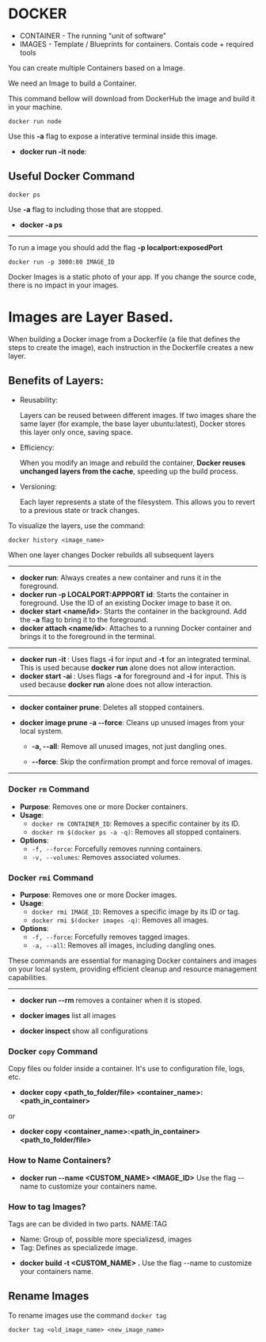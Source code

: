 # DOCKER

- CONTAINER - The running "unit of software"
- IMAGES - Template / Blueprints for containers. Contais code + required tools

You can create multiple Containers based on a Image.


We need an Image to build a Container.

This command bellow will download from DockerHub the image and build it in your machine.

```
docker run node
```

 

Use this **-a** flag to expose a interative terminal inside this image.
- **docker run -it node**: 

## Useful Docker Command
```
docker ps
```
Use **-a** flag to including those that are stopped.
- **docker -a ps**

--- 
To run a image you should add the flag **-p localport:exposedPort**
```
docker run -p 3000:80 IMAGE_ID
```

Docker Images is a static photo of your app. If you change the source code, there is no impact in your images.

# Images are Layer Based.

When building a Docker image from a Dockerfile (a file that defines the steps to create the image), each instruction in the Dockerfile creates a new layer.

## Benefits of Layers:

* Reusability:

    Layers can be reused between different images. If two images share the same layer (for example, the base layer ubuntu:latest), Docker stores this layer only once, saving space.
* Efficiency:

    When you modify an image and rebuild the container, **Docker reuses unchanged layers from the cache**, speeding up the build process.
* Versioning:

    Each layer represents a state of the filesystem. This allows you to revert to a previous state or track changes.

To visualize the layers, use the command:
```
docker history <image_name>
```

When one layer changes Docker rebuilds all subsequent layers

--- 

* **docker run**: Always creates a new container and runs it in the foreground.
* **docker run -p LOCALPORT:APPPORT id**: Starts the container in foreground. Use the ID of an existing Docker image to base it on.
* **docker start <name/id>**: Starts the container in the background. Add the **-a** flag to bring it to the foreground.
* **docker attach <name/id>**: Attaches to a running Docker container and brings it to the foreground in the terminal.

---

* **docker run -it <id>**: Uses flags **-i** for input and **-t** for an integrated terminal. This is used because **docker run** alone does not allow interaction.
* **docker start -ai <id>**: Uses flags **-a** for foreground and **-i** for input. This is used because **docker run** alone does not allow interaction.

---

* **docker container prune**: Deletes all stopped containers.
* **docker image prune -a --force**: Cleans up unused images from your local system.

    - **-a, --all**: Remove all unused images, not just dangling ones.
    
    - **--force**: Skip the confirmation prompt and force removal of images.

---

### Docker `rm` Command

- **Purpose**: Removes one or more Docker containers.
- **Usage**: 
  - `docker rm CONTAINER_ID`: Removes a specific container by its ID.
  - `docker rm $(docker ps -a -q)`: Removes all stopped containers.
- **Options**: 
  - `-f, --force`: Forcefully removes running containers.
  - `-v, --volumes`: Removes associated volumes.

### Docker `rmi` Command

- **Purpose**: Removes one or more Docker images.
- **Usage**: 
  - `docker rmi IMAGE_ID`: Removes a specific image by its ID or tag.
  - `docker rmi $(docker images -q)`: Removes all images.
- **Options**: 
  - `-f, --force`: Forcefully removes tagged images.
  - `-a, --all`: Removes all images, including dangling ones.

These commands are essential for managing Docker containers and images on your local system, providing efficient cleanup and resource management capabilities.

---
* **docker run --rm <ID>** removes a container when it is stoped.

* **docker images** list all images

* **docker inspect <id>** show all configurations

### Docker `copy` Command
Copy files ou folder inside a container. It's use to configuration file, logs, etc.

* **docker copy <path_to_folder/file> <container_name>:<path_in_container>** 

or
* **docker copy <container_name>:<path_in_container> <path_to_folder/file>** 



### How to Name Containers?
 * **docker run --name <CUSTOM_NAME> <IMAGE_ID>** Use the flag --name to customize your containers name.

 ### How to tag Images?
 Tags are can be divided in two parts. NAME:TAG
 - Name: Group of, possible more specializesd, images
 - Tag: Defines as specializede image.


 * **docker build -t <CUSTOM_NAME> .** Use the flag --name to customize your containers name.

## Rename Images
To rename images use the command `docker tag`
```
docker tag <old_image_name> <new_image_name>
```
